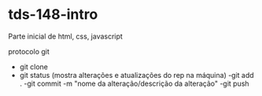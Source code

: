# tds-148-intro
Parte inicial de html, css, javascript

protocolo git
- git clone <nome do rep>
- git status (mostra alterações e atualizações do rep na máquina)
-git add .
-git commit -m "nome da alteração/descrição da alteração"
-git push